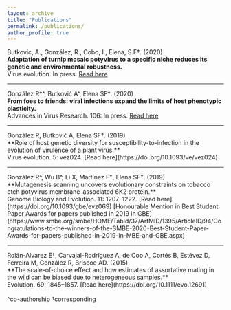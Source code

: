 ```yaml
---
layout: archive
title: "Publications"
permalink: /publications/
author_profile: true
---
```


Butkovic, A., González, R., Cobo, I., Elena, S.F†. (2020)<br/>
**Adaptation of turnip mosaic potyvirus to a specific niche reduces its genetic and environmental robustness.**<br/> 
Virus evolution. In press.
[Read here](https://doi.org/10.1093/ve/veaa041)
<hr/>

González R†^, Butković A^, Elena SF†. (2020)<br/>
**From foes to friends: viral infections expand the limits of host phenotypic plasticity.**<br/>
Advances in Virus Research. 106: In press.
[Read here](https://doi.org/10.1016/bs.aivir.2020.01.003)
<hr/>
González R, Butković A, Elena SF†. (2019)<br/>
**Role of host genetic diversity for susceptibility-to-infection in the evolution of virulence of a plant virus.**<br/> 
Virus evolution. 5: vez024. 
[Read here](https://doi.org/10.1093/ve/vez024)
<hr/>
González R^, Wu B^, Li X, Martínez F†, Elena SF†. (2019)<br/> 
**Mutagenesis scanning uncovers evolutionary constraints on tobacco etch potyvirus membrane-associated 6K2 protein.**<br/> 
Genome Biology and Evolution. 11: 1207–1222. 
[Read here](https://doi.org/10.1093/gbe/evz069)
[Honourable Mention in Best Student Paper Awards for papers published in 2019 in GBE](https://www.smbe.org/smbe/HOME/TabId/37/ArtMID/1395/ArticleID/94/Congratulations-to-the-winners-of-the-SMBE-2020-Best-Student-Paper-Awards-for-papers-published-in-2019-in-MBE-and-GBE.aspx)
<hr/>
Rolán-Alvarez E†, Carvajal-Rodríguez A, de Coo A, Cortés B, Estévez D, Ferreira M, González R, Briscoe AD. (2015)<br/> 
**The scale-of-choice effect and how estimates of assortative mating in the wild can be biased due to heterogeneous samples.**<br/> 
Evolution. 69: 1845–1857. 
[Read here](https://doi.org/10.1111/evo.12691)
<br/>
<br/>
^co-authorship
†corresponding
